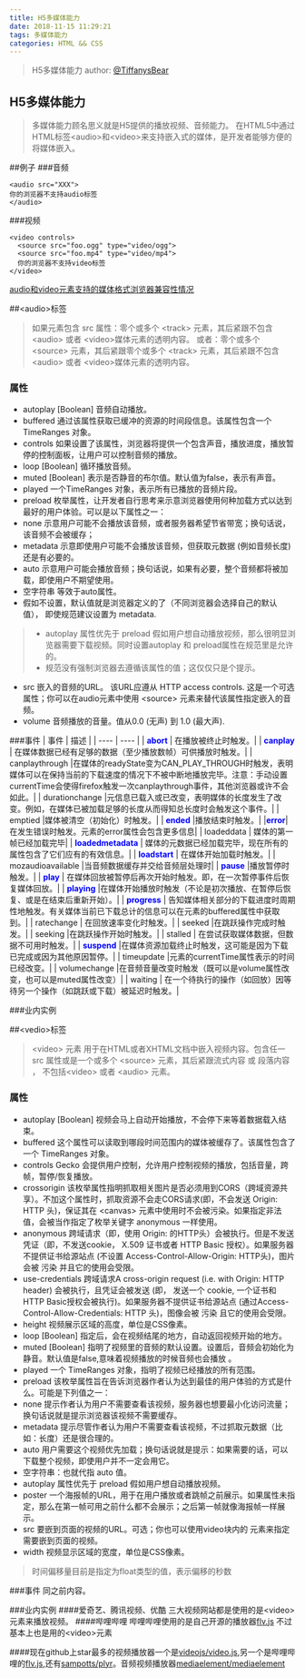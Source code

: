 ```yaml
---
title: H5多媒体能力
date: 2018-11-15 11:29:21
tags: 多媒体能力
categories: HTML && CSS
---
```


> H5多媒体能力
> author: [@TiffanysBear](https://tiffanysbear.github.io/)

## H5多媒体能力
> 多媒体能力顾名思义就是H5提供的播放视频、音频能力。 
> 在HTML5中通过HTML标签\<audio>和\<video>来支持嵌入式的媒体，是开发者能够方便的将媒体嵌入。

##例子
###音频
```
<audio src="XXX">
你的浏览器不支持audio标签
</audio>
```
###视频
```
<video controls>
  <source src="foo.ogg" type="video/ogg">
  <source src="foo.mp4" type="video/mp4">
  你的浏览器不支持video标签
</video>
```
[audio和video元素支持的媒体格式浏览器兼容性情况](https://developer.mozilla.org/zh-CN/docs/Web/HTML/Supported_media_formats)

##\<audio\>标签
> 如果元素包含 src 属性：零个或多个 \<track\> 元素，其后紧跟不包含 \<audio\> 或者 \<video\>媒体元素的透明内容。
或者：零个或多个 \<source\> 元素，其后紧跟零个或多个 \<track\> 元素，其后紧跟不包含 \<audio\> 或者 \<video\>媒体元素的透明内容。

### 属性
 - autoplay [Boolean] 音频自动播放。
 - buffered 通过该属性获取已缓冲的资源的时间段信息。该属性包含一个 TimeRanges 对象。
 - controls 如果设置了该属性，浏览器将提供一个包含声音，播放进度，播放暂停的控制面板，让用户可以控制音频的播放。
 - loop [Boolean] 循环播放音频。
 - muted [Boolean] 表示是否静音的布尔值。默认值为false，表示有声音。
 - played 一个TimeRanges 对象，表示所有已播放的音频片段。
 - preload 枚举属性，让开发者自行思考来示意浏览器使用何种加载方式以达到最好的用户体验。可以是以下属性之一：
  - none 示意用户可能不会播放该音频，或者服务器希望节省带宽；换句话说，该音频不会被缓存；
  - metadata 示意即使用户可能不会播放该音频，但获取元数据 (例如音频长度) 还是有必要的。
  - auto 示意用户可能会播放音频；换句话说，如果有必要，整个音频都将被加载，即使用户不期望使用。
  - 空字符串 等效于auto属性。
  - 假如不设置，默认值就是浏览器定义的了（不同浏览器会选择自己的默认值）， 即使规范建议设置为 metadata.

  > - autoplay 属性优先于 preload 假如用户想自动播放视频，那么很明显浏览器需要下载视频。同时设置autoplay 和 preload属性在规范里是允许的。
  > - 规范没有强制浏览器去遵循该属性的值；这仅仅只是个提示。
  
 - src 嵌入的音频的URL。 该URL应遵从 HTTP access controls. 这是一个可选属性；你可以在audio元素中使用 \<source\> 元素来替代该属性指定嵌入的音频。
 - volume 音频播放的音量。值从0.0 (无声) 到 1.0 (最大声).

###事件
| 事件 | 描述 |
| ---- | ---- |
| <font color=#0000ff>**abort**</font> | 在播放被终止时触发。|
| <font color=#0000ff>**canplay**</font> | 在媒体数据已经有足够的数据（至少播放数帧）可供播放时触发。|
| canplaythrough |在媒体的readyState变为CAN_PLAY_THROUGH时触发，表明媒体可以在保持当前的下载速度的情况下不被中断地播放完毕。注意：手动设置currentTime会使得firefox触发一次canplaythrough事件，其他浏览器或许不会如此。|
| durationchange |元信息已载入或已改变，表明媒体的长度发生了改变。例如，在媒体已被加载足够的长度从而得知总长度时会触发这个事件。|
| emptied |媒体被清空（初始化）时触发。|
| <font color=#0000ff>**ended**</font> |播放结束时触发。|
|<font color=#0000ff>**error**</font>|在发生错误时触发。元素的error属性会包含更多信息|
| loadeddata | 媒体的第一帧已经加载完毕|
| <font color=#0000ff>**loadedmetadata**</font> | 媒体的元数据已经加载完毕，现在所有的属性包含了它们应有的有效信息。|
| <font color=#0000ff>**loadstart**</font> | 在媒体开始加载时触发。|
| mozaudioavailable |当音频数据缓存并交给音频层处理时|
| <font color=#0000ff>**pause**</font> |播放暂停时触发。|
| <font color=#0000ff>**play**</font> | 在媒体回放被暂停后再次开始时触发。即，在一次暂停事件后恢复媒体回放。|
| <font color=#0000ff>**playing**</font> |在媒体开始播放时触发（不论是初次播放、在暂停后恢复、或是在结束后重新开始）。|
| <font color=#0000ff>**progress**</font> | 告知媒体相关部分的下载进度时周期性地触发。有关媒体当前已下载总计的信息可以在元素的buffered属性中获取到。|
| ratechange | 在回放速率变化时触发。|
| seeked |在跳跃操作完成时触发。|
| seeking |在跳跃操作开始时触发。|
| stalled | 在尝试获取媒体数据，但数据不可用时触发。|
| <font color=#0000ff>**suspend**</font> |在媒体资源加载终止时触发，这可能是因为下载已完成或因为其他原因暂停。|
| timeupdate |元素的currentTime属性表示的时间已经改变。|
| volumechange |在音频音量改变时触发（既可以是volume属性改变，也可以是muted属性改变）|
| waiting | 在一个待执行的操作（如回放）因等待另一个操作（如跳跃或下载）被延迟时触发。|

###业内实例


##\<vedio\>标签
> \<video> 元素 用于在HTML或者XHTML文档中嵌入视频内容。包含任一 src 属性或是一个或多个 \<source> 元素，其后紧跟流式内容 或 段落内容 ， 不包括\<video> 或者 \<audio> 元素。

### 属性
- autoplay [Boolean] 视频会马上自动开始播放，不会停下来等着数据载入结束。
- buffered 这个属性可以读取到哪段时间范围内的媒体被缓存了。该属性包含了一个 TimeRanges 对象。
- controls Gecko 会提供用户控制，允许用户控制视频的播放，包括音量，跨帧，暂停/恢复播放。
- crossorigin 该枚举属性指明抓取相关图片是否必须用到CORS（跨域资源共享）。不加这个属性时，抓取资源不会走CORS请求(即，不会发送 Origin: HTTP 头)，保证其在 \<canvas> 元素中使用时不会被污染。如果指定非法值，会被当作指定了枚举关键字 anonymous 一样使用。
 - anonymous 跨域请求（即，使用 Origin: 的HTTP头）会被执行。但是不发送凭证（即，不发送cookie， X.509 证书或者 HTTP Basic 授权）。如果服务器不提供证书给源站点 (不设置 Access-Control-Allow-Origin: HTTP头)，图片会被 污染 并且它的使用会受限。
 - use-credentials 跨域请求A cross-origin request (i.e. with Origin: HTTP header) 会被执行，且凭证会被发送 (即， 发送一个 cookie, 一个证书和HTTP Basic授权会被执行)。如果服务器不提供证书给源站点 (通过Access-Control-Allow-Credentials: HTTP 头)，图像会被 污染 且它的使用会受限。
- height 视频展示区域的高度，单位是CSS像素。
- loop [Boolean] 指定后，会在视频结尾的地方，自动返回视频开始的地方。
- muted [Boolean] 指明了视频里的音频的默认设置。设置后，音频会初始化为静音。默认值是false,意味着视频播放的时候音频也会播放 。
- played 一个 TimeRanges 对象，指明了视频已经播放的所有范围。
- preload 该枚举属性旨在告诉浏览器作者认为达到最佳的用户体验的方式是什么。可能是下列值之一：
 - none 提示作者认为用户不需要查看该视频，服务器也想要最小化访问流量；换句话说就是提示浏览器该视频不需要缓存。
 - metadata 提示尽管作者认为用户不需要查看该视频，不过抓取元数据（比如：长度）还是很合理的。
 - auto 用户需要这个视频优先加载；换句话说就是提示：如果需要的话，可以下载整个视频，即使用户并不一定会用它。
 - 空字符串：也就代指 auto 值。
 - autoplay 属性优先于 preload 假如用户想自动播放视频。
- poster 一个海报帧的URL，用于在用户播放或者跳帧之前展示。如果属性未指定，那么在第一帧可用之前什么都不会展示；之后第一帧就像海报帧一样展示。
- src 要嵌到页面的视频的URL。可选；你也可以使用video块内的 <source> 元素来指定需要嵌到页面的视频。
- width 视频显示区域的宽度，单位是CSS像素。

> 时间偏移量目前是指定为float类型的值，表示偏移的秒数

###事件
同之前内容。

###业内实例
####爱奇艺、腾讯视频、优酷
三大视频网站都是使用的是\<video>元素来播放视频。
####哔哩哔哩
哔哩哔哩使用的是自己开源的播放器[flv.js](https://github.com/Bilibili/flv.js)
不过基本上也是用的\<video>元素

####现在github上star最多的视频播放器一个是[videojs/video.js](https://github.com/videojs/video.js),另一个是哔哩哔哩的[flv.js](https://github.com/Bilibili/flv.js),还有[sampotts/plyr](https://github.com/sampotts/plyr)。音频视频播放器[mediaelement/mediaelement](https://github.com/mediaelement/mediaelement)
